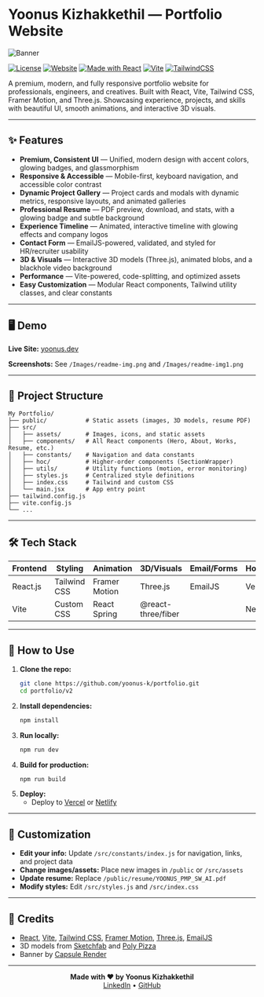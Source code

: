# Yoonus Kizhakkethil — Portfolio Website

![Banner](https://capsule-render.vercel.app/api?type=waving&color=gradient&height=200&width=1600&section=header&text=Yoonus%20Kizhakkethil%20Portfolio&fontSize=60&animation=fadeIn&fontAlignY=35)

[![License](https://img.shields.io/github/license/yoonus-k/portfolio?style=flat-square)](LICENSE)
[![Website](https://img.shields.io/website?style=flat-square&url=https%3A%2F%2Fyoonus.dev)](https://yoonus.dev)
[![Made with React](https://img.shields.io/badge/React-2025-blue?logo=react&style=flat-square)](https://reactjs.org)
[![Vite](https://img.shields.io/badge/Vite-Next%20Gen%20Frontend-646cff?logo=vite&style=flat-square)](https://vitejs.dev)
[![TailwindCSS](https://img.shields.io/badge/TailwindCSS-Utility%20First-38bdf8?logo=tailwindcss&style=flat-square)](https://tailwindcss.com)

A premium, modern, and fully responsive portfolio website for professionals, engineers, and creatives.
Built with React, Vite, Tailwind CSS, Framer Motion, and Three.js.
Showcasing experience, projects, and skills with beautiful UI, smooth animations, and interactive 3D visuals.

---

## ✨ Features

- **Premium, Consistent UI** — Unified, modern design with accent colors, glowing badges, and glassmorphism
- **Responsive & Accessible** — Mobile-first, keyboard navigation, and accessible color contrast
- **Dynamic Project Gallery** — Project cards and modals with dynamic metrics, responsive layouts, and animated galleries
- **Professional Resume** — PDF preview, download, and stats, with a glowing badge and subtle background
- **Experience Timeline** — Animated, interactive timeline with glowing effects and company logos
- **Contact Form** — EmailJS-powered, validated, and styled for HR/recruiter usability
- **3D & Visuals** — Interactive 3D models (Three.js), animated blobs, and a blackhole video background
- **Performance** — Vite-powered, code-splitting, and optimized assets
- **Easy Customization** — Modular React components, Tailwind utility classes, and clear constants

---

## 🖥️ Demo

**Live Site:** [yoonus.dev](https://yoonus.dev)

**Screenshots:** See `/Images/readme-img.png` and `/Images/readme-img1.png`

---

## 📂 Project Structure

```text
My Portfolio/
├── public/           # Static assets (images, 3D models, resume PDF)
├── src/
│   ├── assets/       # Images, icons, and static assets
│   ├── components/   # All React components (Hero, About, Works, Resume, etc.)
│   ├── constants/    # Navigation and data constants
│   ├── hoc/          # Higher-order components (SectionWrapper)
│   ├── utils/        # Utility functions (motion, error monitoring)
│   ├── styles.js     # Centralized style definitions
│   ├── index.css     # Tailwind and custom CSS
│   └── main.jsx      # App entry point
├── tailwind.config.js
├── vite.config.js
└── ...
```

---

## 🛠️ Tech Stack

| Frontend         | Styling         | Animation         | 3D/Visuals           | Email/Forms | Hosting  |
|------------------|----------------|-------------------|----------------------|-------------|----------|
| React.js         | Tailwind CSS   | Framer Motion     | Three.js             | EmailJS     | Vercel   |
| Vite             | Custom CSS     | React Spring      | @react-three/fiber   |             | Netlify  |

---

## 📑 How to Use

1. **Clone the repo:**
   ```bash
   git clone https://github.com/yoonus-k/portfolio.git
   cd portfolio/v2
   ```
2. **Install dependencies:**
   ```bash
   npm install
   ```
3. **Run locally:**
   ```bash
   npm run dev
   ```
4. **Build for production:**
   ```bash
   npm run build
   ```
5. **Deploy:**
   - Deploy to [Vercel](https://vercel.com/) or [Netlify](https://netlify.com/)

---

## 📝 Customization

- **Edit your info:** Update `/src/constants/index.js` for navigation, links, and project data
- **Change images/assets:** Place new images in `/public` or `/src/assets`
- **Update resume:** Replace `/public/resume/YOONUS_PMP_SW_AI.pdf`
- **Modify styles:** Edit `/src/styles.js` and `/src/index.css`

---

## 🤝 Credits

- [React](https://reactjs.org/), [Vite](https://vitejs.dev/), [Tailwind CSS](https://tailwindcss.com/), [Framer Motion](https://www.framer.com/motion/), [Three.js](https://threejs.org/), [EmailJS](https://www.emailjs.com/)
- 3D models from [Sketchfab](https://sketchfab.com/) and [Poly Pizza](https://poly.pizza/)
- Banner by [Capsule Render](https://capsule-render.vercel.app/)

---

<div align="center">
  <b>Made with ❤️ by Yoonus Kizhakkethil</b><br>
  <a href="https://www.linkedin.com/in/yoonus-k/">LinkedIn</a> • <a href="https://github.com/yoonus-k">GitHub</a>
</div>
